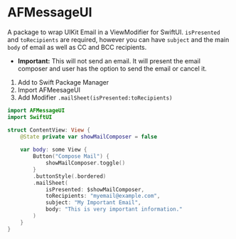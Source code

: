 #  AFMessageUI

A package to wrap UIKit Email in a ViewModifier for SwiftUI. `isPresented` and `toRecipients` are required, however you can have `subject` and the main `body` of email as well as CC and BCC recipients.

- **Important:** This will not send an email. It will present the email composer and user has the option to send the email or cancel it.

1. Add to Swift Package Manager
2. Import AFMeesageUI
3. Add Modifier `.mailSheet(isPresented:toRecipients)`
```swift
import AFMessageUI
import SwiftUI

struct ContentView: View {
    @State private var showMailComposer = false
    
    var body: some View {
        Button("Compose Mail") {
            showMailComposer.toggle()
        }
        .buttonStyle(.bordered)
        .mailSheet(
            isPresented: $showMailComposer,
            toRecipients: "myemail@example.com",
            subject: "My Important Email",
            body: "This is very important information."
        )
    }
}
```


